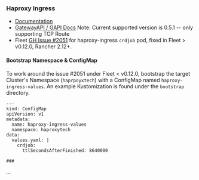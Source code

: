 ### Haproxy Ingress 

 * [Documentation](https://github.com/haproxytech/helm-charts/tree/main/kubernetes-ingress)
 * [GatewayAPI / GAPI Docs](https://www.haproxy.com/documentation/kubernetes-ingress/gateway-api/enable-gateway-api/) Note: Current supported version is 0.5.1 -- only supporting TCP Route
 * Fleet [GH Issue #2051](https://github.com/rancher/fleet/issues/2051) for haproxy-ingress `crdjob` pod, fixed in Fleet  > v0.12.0, Rancher 2.12+.

#### Bootstrap Namespace & ConfigMap ####

To work around the issue #2051 under Fleet < v0.12.0, bootstrap the target Cluster's Namespace (`haprpoyxtech`) with a ConfigMap named `haproxy-ingress-values`. An example Kustomization is found under the `bootstrap` directory.

```
---
kind: ConfigMap
apiVersion: v1
metadata:
  name: haproxy-ingress-values
  namespace: haproxytech
data:
  values.yaml: |
    crdjob:
      ttlSecondsAfterFinished: 8640000

###

```

...
